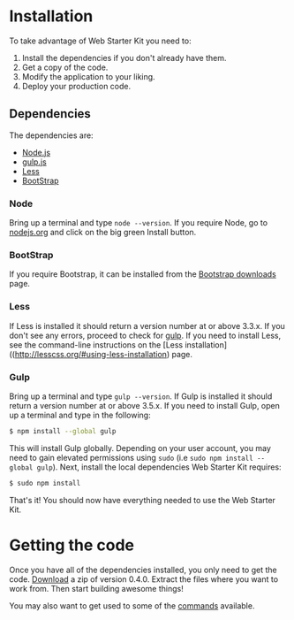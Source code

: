 # Installation

To take advantage of Web Starter Kit you need to:

1. Install the dependencies if you don't already have them.
2. Get a copy of the code.
3. Modify the application to your liking.
4. Deploy your production code.

## Dependencies

The dependencies are:
* [Node.js](http://nodejs.org)
* [gulp.js](http://gulpjs.com)
* [Less](http://lesscss.org/)
* [BootStrap](http://getbootstrap.com/)

### Node

Bring up a terminal and type `node --version`.
If you require Node, go to [nodejs.org](http://nodejs.org/) and click on the big green Install button.

### BootStrap

If you require Bootstrap, it can be installed from the [Bootstrap downloads](http://getbootstrap.com/getting-started/) page.

### Less

If Less is installed it should return a version number at or above 3.3.x.
If you don't see any errors, proceed to check for [gulp](#gulp).
If you need to install Less, see the command-line instructions on the [Less installation]((http://lesscss.org/#using-less-installation) page.

### Gulp

Bring up a terminal and type `gulp --version`.
If Gulp is installed it should return a version number at or above 3.5.x.
If you need to install Gulp, open up a terminal and type in the following:

```sh
$ npm install --global gulp
```

This will install Gulp globally. Depending on your user account, you may need to gain elevated permissions using `sudo` (i.e `sudo npm install --global gulp`). Next, install the local dependencies Web Starter Kit requires:

```sh
$ sudo npm install
```

That's it! You should now have everything needed to use the Web Starter Kit.

# Getting the code

Once you have all of the dependencies installed, you only need to get the code.
[Download](https://github.com/carlosdelsol/MEAN-Bootstrap.git) a zip of version 0.4.0.
Extract the files where you want to work from.
Then start building awesome things!

You may also want to get used to some of the [commands](commands.md) available.
